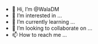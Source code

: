 - 👋 Hi, I’m @WalaDM
- 👀 I’m interested in ...
- 🌱 I’m currently learning ...
- 💞️ I’m looking to collaborate on ...
- 📫 How to reach me ...

<!---
WalaDM/WalaDM is a ✨ special ✨ repository because its `README.md` (this file) appears on your GitHub profile.
You can click the Preview link to take a look at your changes.
--->
